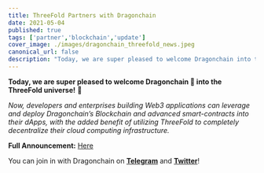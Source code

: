 ```yaml
---
title: ThreeFold Partners with Dragonchain
date: 2021-05-04
published: true
tags: ['partner','blockchain','update']
cover_image: ./images/dragonchain_threefold_news.jpeg
canonical_url: false
description: "Today, we are super pleased to welcome Dragonchain into the ThreeFold universe!"
---
```


**Today, we are super pleased to welcome Dragonchain 🐉 into the ThreeFold universe!** 🤝

_Now, developers and enterprises building Web3 applications can leverage and deploy Dragonchain’s Blockchain and advanced smart-contracts into their dApps, with the added benefit of utilizing ThreeFold to completely decentralize their cloud computing infrastructure._

**Full Announcement:** [Here](https://threefold.io/news/post/threefold_dragonchain/)

You can join in with Dragonchain on **[Telegram](https://t.me/dragontalk/)** and **[Twitter](https://twitter.com/dragonchaingang/)**!
